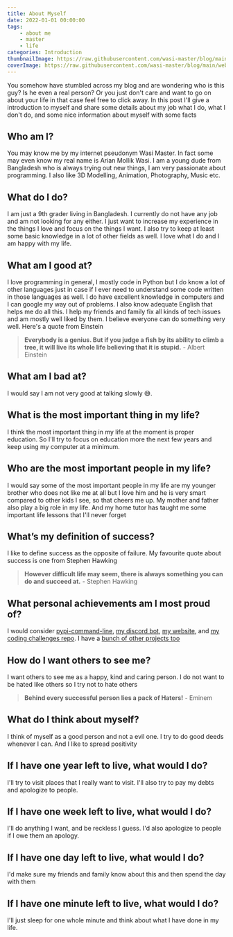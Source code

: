 ```yaml
---
title: About Myself
date: 2022-01-01 00:00:00
tags:
    - about me
    - master
    - life
categories: Introduction
thumbnailImage: https://raw.githubusercontent.com/wasi-master/blog/main/website/source/_posts/thumbnails/VNviYLV.jpg
coverImage: https://raw.githubusercontent.com/wasi-master/blog/main/website/source/_posts/covers/so24nGe.jpg
---
```


You somehow have stumbled across my blog and are wondering who is this guy? Is he even a real person? Or you just don't care and want to go on about your life in that case feel free to click away. In this post I'll give a introduction to myself and share some details about my job what I do, what I don't do, and some nice information about myself with some facts
<!-- more -->

## Who am I?

You may know me by my internet pseudonym Wasi Master. In fact some may even know my real name is Arian Mollik Wasi. I am a young dude from Bangladesh who is always trying out new things, I am very passionate about programming. I also like 3D Modelling, Animation, Photography, Music etc.

## What do I do?

I am just a 9th grader living in Bangladesh. I currently do not have any job and am not looking for any either. I just want to increase my experience in the things I love and focus on the things I want. I also try to keep at least some basic knowledge in a lot of other fields as well. I love what I do and I am happy with my life.

## What am I good at?

I love programming in general, I mostly code in Python but I do know a lot of other languages just in case if I ever need to understand some code written in those languages as well. I do have excellent knowledge in computers and I can google my way out of problems. I also know adequate English that helps me do all this. I help my friends and family fix all kinds of tech issues and am mostly well liked by them. I believe everyone can do something very well. Here's a quote from Einstein

> **Everybody is a genius. But if you judge a fish by its ability to climb a tree, it will live its whole life believing that it is stupid.**
> \- Albert Einstein

## What am I bad at?

I would say I am not very good at talking slowly 😅.

## What is the most important thing in my life?

I think the most important thing in my life at the moment is proper education. So I'll try to focus on education more the next few years and keep using my computer at a minimum.

## Who are the most important people in my life?

I would say some of the most important people in my life are my younger brother who does not like me at all but I love him and he is very smart compared to other kids I see, so that cheers me up. My mother and father also play a big role in my life. And my home tutor has taught me some important life lessons that I'll never forget

## What’s my definition of success?

I like to define success as the opposite of failure. My favourite quote about success is one from Stephen Hawking

> **However difficult life may seem, there is always something you can do and succeed at.**
> \- Stephen Hawking

## What personal achievements am I most proud of?

I would consider [pypi-command-line](https://github.com/wasi-master/pypi-command-line), [my discord bot](https://github.com/wasi-master/wm_bot), [my website](https://wasi-master.github.io), and [my coding challenges repo](https://github.com/wasi-master/coding-challenges). I have a [bunch of other projects too](https://wasi-master.github.io/#work)

## How do I want others to see me?

I want others to see me as a happy, kind and caring person. I do not want to be hated like others so I try not to hate others

> **Behind every successful person lies a pack of Haters!**
> \- Eminem

## What do I think about myself?

I think of myself as a good person and not a evil one. I try to do good deeds whenever I can. And I like to spread positivity

## If I have one year left to live, what would I do?

I'll try to visit places that I really want to visit. I'll also try to pay my debts and apologize to people.

## If I have one week left to live, what would I do?

I'll do anything I want, and be reckless I guess. I'd also apologize to people if I owe them an apology.

## If I have one day left to live, what would I do?

I'd make sure my friends and family know about this and then spend the day with them

## If I have one minute left to live, what would I do?

I'll just sleep for one whole minute and think about what I have done in my life.
